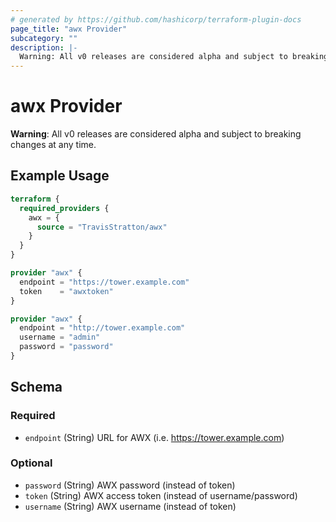 ```yaml
---
# generated by https://github.com/hashicorp/terraform-plugin-docs
page_title: "awx Provider"
subcategory: ""
description: |-
  Warning: All v0 releases are considered alpha and subject to breaking changes at any time.
---
```


# awx Provider

**Warning**: All v0 releases are considered alpha and subject to breaking changes at any time.

## Example Usage

```terraform
terraform {
  required_providers {
    awx = {
      source = "TravisStratton/awx"
    }
  }
}

provider "awx" {
  endpoint = "https://tower.example.com"
  token    = "awxtoken"
}

provider "awx" {
  endpoint = "http://tower.example.com"
  username = "admin"
  password = "password"
}
```

<!-- schema generated by tfplugindocs -->
## Schema

### Required

- `endpoint` (String) URL for AWX (i.e. https://tower.example.com)

### Optional

- `password` (String) AWX password (instead of token)
- `token` (String) AWX access token (instead of username/password)
- `username` (String) AWX username (instead of token)
